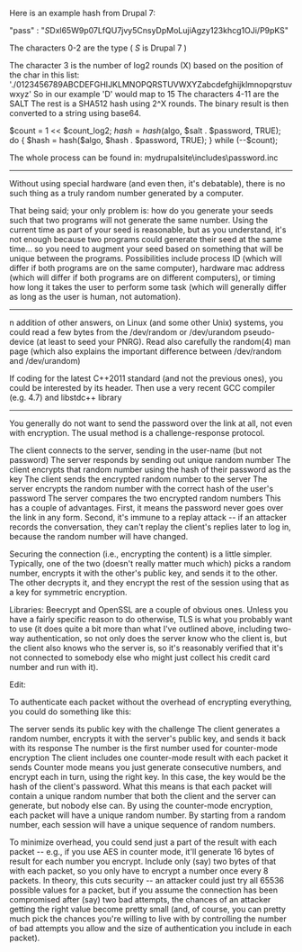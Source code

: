 

Here is an example hash from Drupal 7:

"pass" : "$S$Dxl65W9p07LfQU7jvy5CnsyDpMoLujiAgzy123khcg1OJi/P9pKS"

The characters 0-2 are the type ( $S$ is Drupal 7 )

The character 3 is the number of log2 rounds (X) based on the position of the char in this list: './0123456789ABCDEFGHIJKLMNOPQRSTUVWXYZabcdefghijklmnopqrstuvwxyz' So in our example 'D' would map to 15
The characters 4-11 are the SALT
The rest is a SHA512 hash using 2^X rounds.
The binary result is then converted to a string using base64.

$count = 1 << $count_log2;
$hash = hash($algo, $salt . $password, TRUE);
do { $hash = hash($algo, $hash . $password, TRUE);
} while (--$count);

The whole process can be found in: mydrupalsite\includes\password.inc

-------------------------------------------------------------------------------------------

Without using special hardware (and even then, it's debatable), there is no such thing as a truly random number generated by a computer.

That being said; your only problem is: how do you generate your seeds such that two programs will not generate the same number. Using the current time as part of your seed is reasonable, but as you understand, it's not enough because two programs could generate their seed at the same time... so you need to augment your seed based on something that will be unique between the programs. Possibilities include process ID (which will differ if both programs are on the same computer), hardware mac address (which will differ if both programs are on different computers), or timing how long it takes the user to perform some task (which will generally differ as long as the user is human, not automation).

-------------------------------------------------------------------------------------------

n addition of other answers, on Linux (and some other Unix) systems, you could read a few bytes from the /dev/random or /dev/urandom pseudo-device (at least to seed your PNRG). Read also carefully the random(4) man page (which also explains the important difference between /dev/random and /dev/urandom)

If coding for the latest C++2011 standard (and not the previous ones), you could be interested by its <random> header. Then use a very recent GCC compiler (e.g. 4.7) and libstdc++ library




--------------------------------------------------------------------------------------------------

You generally do not want to send the password over the link at all, not even with encryption. The usual method is a challenge-response protocol.

The client connects to the server, sending in the user-name (but not password)
The server responds by sending out unique random number
The client encrypts that random number using the hash of their password as the key
The client sends the encrypted random number to the server
The server encrypts the random number with the correct hash of the user's password
The server compares the two encrypted random numbers
This has a couple of advantages. First, it means the password never goes over the link in any form. Second, it's immune to a replay attack -- if an attacker records the conversation, they can't replay the client's replies later to log in, because the random number will have changed.

Securing the connection (i.e., encrypting the content) is a little simpler. Typically, one of the two (doesn't really matter much which) picks a random number, encrypts it with the other's public key, and sends it to the other. The other decrypts it, and they encrypt the rest of the session using that as a key for symmetric encryption.

Libraries: Beecrypt and OpenSSL are a couple of obvious ones. Unless you have a fairly specific reason to do otherwise, TLS is what you probably want to use (it does quite a bit more than what I've outlined above, including two-way authentication, so not only does the server know who the client is, but the client also knows who the server is, so it's reasonably verified that it's not connected to somebody else who might just collect his credit card number and run with it).

Edit:

To authenticate each packet without the overhead of encrypting everything, you could do something like this:

The server sends its public key with the challenge
The client generates a random number, encrypts it with the server's public key, and sends it back with its response
The number is the first number used for counter-mode encryption
The client includes one counter-mode result with each packet it sends
Counter mode means you just generate consecutive numbers, and encrypt each in turn, using the right key. In this case, the key would be the hash of the client's password. What this means is that each packet will contain a unique random number that both the client and the server can generate, but nobody else can. By using the counter-mode encryption, each packet will have a unique random number. By starting from a random number, each session will have a unique sequence of random numbers.

To minimize overhead, you could send just a part of the result with each packet -- e.g., if you use AES in counter mode, it'll generate 16 bytes of result for each number you encrypt. Include only (say) two bytes of that with each packet, so you only have to encrypt a number once every 8 packets. In theory, this cuts security -- an attacker could just try all 65536 possible values for a packet, but if you assume the connection has been compromised after (say) two bad attempts, the chances of an attacker getting the right value become pretty small (and, of course, you can pretty much pick the chances you're willing to live with by controlling the number of bad attempts you allow and the size of authentication you include in each packet).

